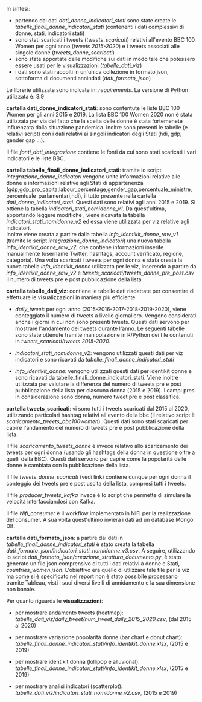 In sintesi:
- partendo dai dati _dati_donne_indicatori_stati_ sono state create le _tabelle_finali_donne_indicatori_stati_ (contenenti i dati complessivi di donne, stati, indicatori stati)
- sono stati scaricati i tweets (_tweets_scaricati_) relativi all'evento BBC 100 Women per ogni anno (_tweets 2015-2020_) e i tweets associati alle singole donne (_tweets_donne_scaricati_)
- sono state apportate delle modifiche sui dati in modo tale che potessero essere usati per le visualizzazioni (_tabelle_dati_viz_)
- i dati sono stati raccolti in un'unica collezione in formato json, sottoforma di documenti annindati (_dati_formato_json_)

Le librerie utilizzate sono indicate in: _requirements_.
La versione di Python utilizzata è: 3.9

**cartella dati_donne_indicatori_stati**: sono contentute le liste BBC 100 Women per gli anni 2015 e 2019. La 
lista BBC 100 Women 2020 non è stata utilizzata per via del fatto che la scelta delle donne è stata fortemenete influenzata dalla situazione pandemica. 
Inoltre sono presenti le tabelle (e relativi script) con i dati relativi ai singoli indicatori degli Stati (hdi, gdp, gender gap ...). 

Il file _fonti_dati_integrazione_ contiene le fonti da cui sono stati scaricati i  vari indicatori e le liste BBC.


**cartella tabelle_finali_donne_indicatori_stati**: tramite lo script _integrazione_donne_indicatori_ vengono unite 
informazioni relative alle donne e informazioni relative agli Stati di appartenenza (gdp,gdp_pro_capita,labour_percentage,gender_gap,percentuale_ministre,
percentuale_parlamentari,hdi), il tutto presente nella cartella _dati_donne_indicatori_stati_. Questi dati sono relativi
agli anni 2015 e 2019. Si ottiene la tabella _indicatori_stati_nomidonne_v1_.
Da quest'ultima, apportando leggere modifiche , viene ricavata la tabella _indicatori_stati_nomidonne_v2_ ed essa viene utilizzata per viz relative agli indicatori.   
Inoltre viene creata a partire dalla tabella _info_identikit_donne_raw_v1_ (tramite lo script _integrazione_donne_indicatori_)
una nuova tabella _info_identikit_donne_raw_v2_, che contiene informazioni inserite manualmente (username Twitter, hashtags, account verificato, regione, categoria).
Una volta scaricati i tweets per ogni donna è stata creata la nuova tabella _info_identikit_donne_ utilizzata per le viz, inserendo
a partire da _info_identikit_donne_raw_v2_ e _tweets_scaricati/tweets_donne_pre_post.csv_ il numero di tweets pre e post pubblicazione della lista.


**cartella tabelle_dati_viz**: contiene le tabelle dati riadattate per consentire di effettuare le visualizzazioni in 
maniera più efficiente.  
- _daily_tweet_: per ogni anno (2015-2016-2017-2018-2019-2020), viene conteggiato il numero di tweets a livello giornaliero.
Vengono considerati anche i giorni in cui non sono presenti tweets. Questi dati servono per mostrare l'andamento
dei tweets durante l'anno. Le seguenti tabelle sono state ottenute  tramite manipolazione in R/Python dei file contenuti
in _tweets_scaricati/tweets 2015-2020_.

- _indicatori_stati_nomidonne_v2_: vengono utilizzati questi dati per viz indicatori e sono ricavati da _tabelle_finali_donne_indicatori_stati_

- _info_identikit_donne_: vengono utilizzati questi dati per identikit donne e sono ricavati da tabelle_finali_donne_indicatori_stati.
Viene inoltre utilizzata per valutare la differenza del numero di tweets pre e post pubblicazione della lista per ciascuna donna
(2015 e 2019). I campi presi in considerazione sono donna, numero tweet pre e post classifica.


**cartella tweets_scaricati**: vi sono tutti i tweets scaricati dal 2015 al 2020, utilizzando particolari hashtag relativi 
all'evento della bbc (il relativo script è _scaricamento_tweets_bbc100women_). Questi dati sono stati scaricati per capire 
l'andamento del numero di tweets pre e post pubblicazione della lista.   

Il file _scaricamento_tweets_donne_ è invece relativo allo scaricamento dei tweets per ogni donna (usando gli hashtags
della donna in questione oltre a quelli della BBC). Questi dati servono per capire come la popolarità delle donne è 
cambiata con la pubblicazione della lista.

Il file _tweets_donne_scaricati_ (vedi link) contiene dunque per ogni donna il conteggio dei tweets pre e post
uscita della lista, compresi tutti i tweets.

Il file _producer_tweets_kafka_ invece è lo script che permette di simulare la velocità interfacciandosi con Kafka.

Il file _Nifi_consumer_ è il workflow implementato in NiFi per la realizzazione del consumer. A sua volta quest'ultimo invierà i dati ad un database Mongo DB.

**cartella dati_formato_json**: a partire dai dati in _tabelle_finali_donne_indicatori_stati_ è stato creata la tabella
_dati_formato_json/indicatori_stati_nomidonne_v3.csv_. A seguire, utilizzando lo script _dati_formato_json/creazione_struttura_documento.py_,
è stato generato un file json comprensivo di tutti i dati relativi a donne e Stati, _countries_women.json_.
L'obiettivo era quello di utlizzare tale file per le viz ma come si è specificato nel report non è stato possibile processarlo tramite Tableau,
visti i suoi diversi livelli di annidamento e la sua dimensione non banale.


Per quanto riguarda le **visualizzazioni**:  

- per mostrare andamento tweets (heatmap): _tabelle_dati_viz/daily_tweet/num_tweet_daily_2015_2020.csv_,
  (dal 2015 al 2020)

- per mostrare variazione popolarità donne (bar chart e donut chart): _tabelle_finali_donne_indicatori_stati/info_identikit_donne.xlsx_, (2015 e 2019)

- per mostrare identikit donna (lollipop e alluvional): _tabelle_finali_donne_indicatori_stati/info_identikit_donne.xlsx_,
(2015 e 2019)

- per mostrare analisi indicatori (scatterplot): _tabelle_dati_viz/indicatori_stati_nomidonne_v2.csv_, (2015 e 2019)
